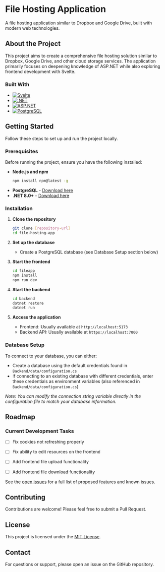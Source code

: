 # File Hosting Application

A file hosting application similar to Dropbox and Google Drive, built with modern web technologies.

## About the Project

This project aims to create a comprehensive file hosting solution similar to Dropbox, Google Drive, and other cloud storage services. The application primarily focuses on deepening knowledge of ASP.NET while also exploring frontend development with Svelte.

### Built With

* [![Svelte][Svelte.dev]][Svelte-url]
* [![.NET][.NET-badge]][.NET-url]
* [![ASP.NET][ASP.NET-badge]][ASP.NET-url]
* [![PostgreSQL][PostgreSQL.org]][PostgreSQL-url]

## Getting Started

Follow these steps to set up and run the project locally.

### Prerequisites

Before running the project, ensure you have the following installed:

* **Node.js and npm**
  ```sh
  npm install npm@latest -g
  ```
* **PostgreSQL** - [Download here](https://www.postgresql.org/download/)
* **.NET 8.0+** - [Download here](https://learn.microsoft.com/en-us/dotnet/core/install/)

### Installation

1. **Clone the repository**
   ```sh
   git clone [repository-url]
   cd file-hosting-app
   ```

2. **Set up the database**
   - Create a PostgreSQL database (see Database Setup section below)

3. **Start the frontend**
   ```sh
   cd fileapp
   npm install
   npm run dev
   ```

4. **Start the backend**
   ```sh
   cd backend
   dotnet restore
   dotnet run
   ```

5. **Access the application**
   - Frontend: Usually available at `http://localhost:5173`
   - Backend API: Usually available at `https://localhost:7000`

### Database Setup

To connect to your database, you can either:
- Create a database using the default credentials found in `Backend/data/configuration.cs`
- If connecting to an existing database with different credentials, enter these credentials as environment variables (also referenced in `Backend/data/configuration.cs`)

*Note: You can modify the connection string variable directly in the configuration file to match your database information.*

## Roadmap

### Current Development Tasks
- [ ] Fix cookies not refreshing properly
- [ ] Fix ability to edit resources on the frontend
- [ ] Add frontend file upload functionality
- [ ] Add frontend file download functionality


See the [open issues](https://github.com/DefinitelyUnlikely/FileHostingApp/issues) for a full list of proposed features and known issues.

## Contributing

Contributions are welcome! Please feel free to submit a Pull Request.

## License

This project is licensed under the [MIT License](LICENSE).

## Contact

For questions or support, please open an issue on the GitHub repository.

<!-- Markdown links -->
[Svelte.dev]: https://img.shields.io/badge/Svelte-4A4A55?style=for-the-badge&logo=svelte&logoColor=FF3E00
[Svelte-url]: https://svelte.dev/
[.NET-badge]: https://img.shields.io/badge/.net-9.0-blue
[.NET-url]: https://dotnet.microsoft.com/en-us/
[ASP.NET-badge]: https://img.shields.io/badge/-ASP.NET--Core-999?style=flat&logo=Microsoft&logoColor=0078D7
[ASP.NET-url]: https://dotnet.microsoft.com/en-us/apps/aspnet
[PostgreSQL.org]: https://img.shields.io/badge/postgresql-4169e1?style=for-the-badge&logo=postgresql&logoColor=white
[PostgreSQL-url]: https://www.postgresql.org/
